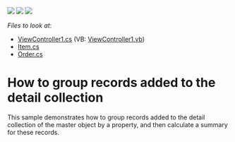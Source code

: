 <!-- default badges list -->
![](https://img.shields.io/endpoint?url=https://codecentral.devexpress.com/api/v1/VersionRange/128590782/13.1.4%2B)
[![](https://img.shields.io/badge/Open_in_DevExpress_Support_Center-FF7200?style=flat-square&logo=DevExpress&logoColor=white)](https://supportcenter.devexpress.com/ticket/details/E322)
[![](https://img.shields.io/badge/📖_How_to_use_DevExpress_Examples-e9f6fc?style=flat-square)](https://docs.devexpress.com/GeneralInformation/403183)
<!-- default badges end -->
<!-- default file list -->
*Files to look at*:

* [ViewController1.cs](./CS/TempCollection.Module.Win/ViewController1.cs) (VB: [ViewController1.vb](./VB/TempCollection.Module.Win/ViewController1.vb))
* [Item.cs](./CS/TempCollection.Module/Item.cs)
* [Order.cs](./CS/TempCollection.Module/Order.cs)
<!-- default file list end -->
# How to group records added to the detail collection


<p>This sample demonstrates how to group records added to the detail collection of the master object by a property, and then calculate a summary for these records.</p>

<br/>


